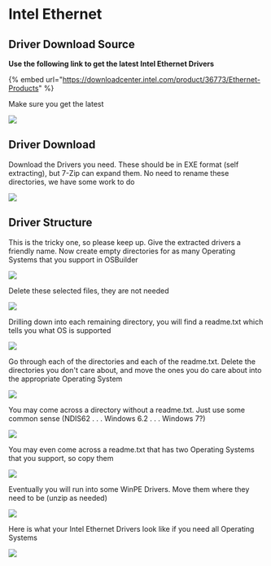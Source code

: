 # Intel Ethernet

## Driver Download Source

**Use the following link to get the latest Intel Ethernet Drivers**

{% embed url="https://downloadcenter.intel.com/product/36773/Ethernet-Products" %}

Make sure you get the latest

![](../../../../../.gitbook/assets/image%20%281%29.png)

## Driver Download

Download the Drivers you need.  These should be in EXE format \(self extracting\), but 7-Zip can expand them.  No need to rename these directories, we have some work to do

![](../../../../../.gitbook/assets/image%20%282%29.png)

## Driver Structure

This is the tricky one, so please keep up.  Give the extracted drivers a friendly name.  Now create empty directories for as many Operating Systems that you support in OSBuilder

![](../../../../../.gitbook/assets/image%20%2813%29.png)

Delete these selected files, they are not needed

![](../../../../../.gitbook/assets/image%20%2818%29.png)

Drilling down into each remaining directory, you will find a readme.txt which tells you what OS is supported

![](../../../../../.gitbook/assets/image%20%2820%29.png)

Go through each of the directories and each of the readme.txt.  Delete the directories you don't care about, and move the ones you do care about into the appropriate Operating System

![](../../../../../.gitbook/assets/image%20%2811%29.png)

You may come across a directory without a readme.txt.  Just use some common sense \(NDIS62 . . . Windows 6.2 . . . Windows 7?\)

![](../../../../../.gitbook/assets/image%20%284%29.png)

You may even come across a readme.txt that has two Operating Systems that you support, so copy them

![](../../../../../.gitbook/assets/image%20%2839%29.png)

Eventually you will run into some WinPE Drivers.  Move them where they need to be \(unzip as needed\)

![](../../../../../.gitbook/assets/image%20%2832%29.png)

Here is what your Intel Ethernet Drivers look like if you need all Operating Systems

![](../../../../../.gitbook/assets/image%20%289%29.png)

## 

